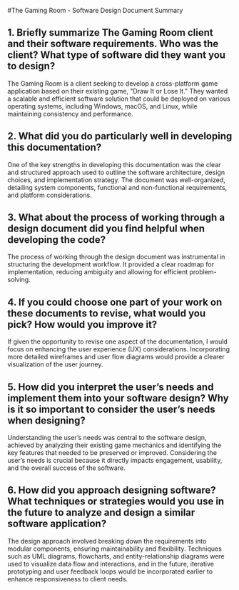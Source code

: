 #The Gaming Room - Software Design Document Summary

## 1. Briefly summarize The Gaming Room client and their software requirements. Who was the client? What type of software did they want you to design?
The Gaming Room is a client seeking to develop a cross-platform game application based on their existing game, "Draw It or Lose It." They wanted a scalable and efficient software solution that could be deployed on various operating systems, including Windows, macOS, and Linux, while maintaining consistency and performance.

## 2. What did you do particularly well in developing this documentation?
One of the key strengths in developing this documentation was the clear and structured approach used to outline the software architecture, design choices, and implementation strategy. The document was well-organized, detailing system components, functional and non-functional requirements, and platform considerations.

## 3. What about the process of working through a design document did you find helpful when developing the code?
The process of working through the design document was instrumental in structuring the development workflow. It provided a clear roadmap for implementation, reducing ambiguity and allowing for efficient problem-solving.

## 4. If you could choose one part of your work on these documents to revise, what would you pick? How would you improve it?
If given the opportunity to revise one aspect of the documentation, I would focus on enhancing the user experience (UX) considerations. Incorporating more detailed wireframes and user flow diagrams would provide a clearer visualization of the user journey.

## 5. How did you interpret the user’s needs and implement them into your software design? Why is it so important to consider the user’s needs when designing?
Understanding the user’s needs was central to the software design, achieved by analyzing their existing game mechanics and identifying the key features that needed to be preserved or improved. Considering the user’s needs is crucial because it directly impacts engagement, usability, and the overall success of the software.

## 6. How did you approach designing software? What techniques or strategies would you use in the future to analyze and design a similar software application?
The design approach involved breaking down the requirements into modular components, ensuring maintainability and flexibility. Techniques such as UML diagrams, flowcharts, and entity-relationship diagrams were used to visualize data flow and interactions, and in the future, iterative prototyping and user feedback loops would be incorporated earlier to enhance responsiveness to client needs.

